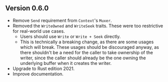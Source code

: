 ## Version 0.6.0

- Remove `Send` requirement from `Context`'s `Muxer`.
- Removed the `WriteOwned` and `WriteSeek` traits. These were too restrictive for real-world use cases.
  - Users should use `Write` or `Write + Seek` directly.
  - This is technically a breaking change, as there are some usages which will break. These usages should be discouraged anyway, as there shouldn't be a need for the caller to take ownership of the writer, since the caller should already be the one owning the underlying buffer when it creates the writer.
- Upgrade to Rust edition 2021.
- Improve documentation.
